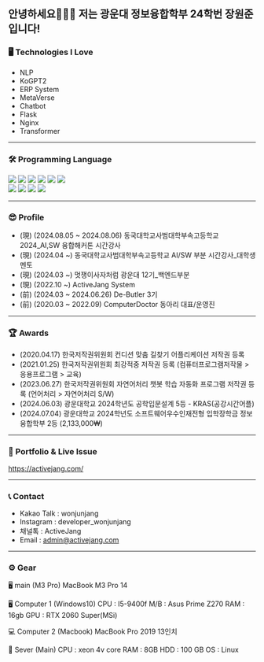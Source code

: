 
안녕하세요🙇🏻‍♂️ 저는 광운대 정보융합학부 24학번 장원준 입니다! 
---
### 🖥 Technologies I Love
* NLP 
* KoGPT2
* ERP System
* MetaVerse
* Chatbot
* Flask
* Nginx
* Transformer

---
### 🛠 Programming Language 
  <div class="center">
    <img src="https://img.shields.io/badge/flask-000000?style=for-the-badge&logo=flask&logoColor=white">
    <img src="https://img.shields.io/badge/spring-99063?style=for-the-badge&logo=spring&logoColor=white">
    <img src="https://img.shields.io/badge/nginx-00FF80?style=for-the-badge&logo=nginx&logoColor=black">
    <img src="https://img.shields.io/badge/linux-FCC624?style=for-the-badge&logo=linux&logoColor=black"> 
    <img src="https://img.shields.io/badge/mysql-4479A1?style=for-the-badge&logo=mysql&logoColor=white"> 
    <img src="https://img.shields.io/badge/html5-E34F26?style=for-the-badge&logo=html5&logoColor=white"> <br>
    <img src="https://img.shields.io/badge/css-1572B6?style=for-the-badge&logo=css3&logoColor=white"> 
    <img src="https://img.shields.io/badge/javascript-F7DF1E?style=for-the-badge&logo=javascript&logoColor=black"> 
    <img src="https://img.shields.io/badge/git-F05032?style=for-the-badge&logo=git&logoColor=white">
    <img src="https://img.shields.io/badge/fontawesome-339AF0?style=for-the-badge&logo=fontawesome&logoColor=white">
  </div>
  
---
### 😎 Profile
* (現) (2024.08.05 ~ 2024.08.06) 동국대학교사범대학부속고등학교 2024_AI,SW 융합해커톤 시간강사
* (現) (2024.04 ~) 동국대학교사범대학부속고등학교 AI/SW 부분 시간강사_대학생 멘토
* (現) (2024.03 ~) 멋쟁이사자처럼 광운대 12기_백엔드부분
* (現) (2022.10 ~) ActiveJang System
* (前) (2024.03 ~ 2024.06.26) De-Butler 3기
* (前) (2020.03 ~ 2022.09) ComputerDoctor 동아리 대표/운영진

---
### 🏆 Awards
* (2020.04.17) 한국저작권위원회 컨디션 맞춤 길찾기 어플리케이션 저작권 등록
* (2021.01.25) 한국저작권위원회 최강적중 저작권 등록 (컴퓨터프로그램저작물 > 응용프로그램 > 교육)
* (2023.06.27) 한국저작권위원회 자연어처리 챗봇 학습 자동화 프로그램 저작권 등록 (언어처리 > 자연어처리 S/W)
* (2024.06.03) 광운대학교 2024학년도 공학입문설계 5등 - KRAS(공강시간어플)
* (2024.07.04) 광운대학교 2024학년도 소프트웨어우수인재전형 입학장학금 정보융합학부 2등 (2,133,000₩)

---

### 💾 Portfolio & Live Issue 
https://activejang.com/

---
### 📞 Contact 
* Kakao Talk : wonjunjang
* Instagram : developer_wonjunjang
* 채널톡 : ActiveJang
* Email : admin@activejang.com


___
### ⚙️ Gear
🖥 main (M3 Pro)
MacBook M3 Pro 14

🖥  Computer 1 (Windows10)
CPU : I5-9400f
M/B : Asus Prime Z270 
RAM : 16gb
GPU :  RTX 2060 Super(MSi)

💻 Computer 2 (Macbook)
MacBook Pro 2019 13인치

🐧 Sever (Main)
CPU : xeon 4v core
RAM : 8GB
HDD : 100 GB
OS : Linux

